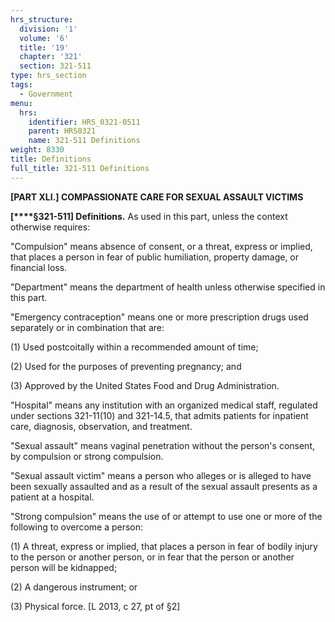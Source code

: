 ```yaml
---
hrs_structure:
  division: '1'
  volume: '6'
  title: '19'
  chapter: '321'
  section: 321-511
type: hrs_section
tags:
  - Government
menu:
  hrs:
    identifier: HRS_0321-0511
    parent: HRS0321
    name: 321-511 Definitions
weight: 8330
title: Definitions
full_title: 321-511 Definitions
---
```

**[PART XLI.] COMPASSIONATE CARE FOR SEXUAL ASSAULT VICTIMS**

**[****§321-511] Definitions.** As used in this part, unless the context otherwise requires:

"Compulsion" means absence of consent, or a threat, express or implied, that places a person in fear of public humiliation, property damage, or financial loss.

"Department" means the department of health unless otherwise specified in this part.

"Emergency contraception" means one or more prescription drugs used separately or in combination that are:

(1) Used postcoitally within a recommended amount of time;

(2) Used for the purposes of preventing pregnancy; and

(3) Approved by the United States Food and Drug Administration.

"Hospital" means any institution with an organized medical staff, regulated under sections 321-11(10) and 321-14.5, that admits patients for inpatient care, diagnosis, observation, and treatment.

"Sexual assault" means vaginal penetration without the person's consent, by compulsion or strong compulsion.

"Sexual assault victim" means a person who alleges or is alleged to have been sexually assaulted and as a result of the sexual assault presents as a patient at a hospital.

"Strong compulsion" means the use of or attempt to use one or more of the following to overcome a person:

(1) A threat, express or implied, that places a person in fear of bodily injury to the person or another person, or in fear that the person or another person will be kidnapped;

(2) A dangerous instrument; or

(3) Physical force. [L 2013, c 27, pt of §2]
